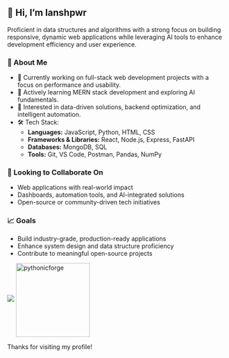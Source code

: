 ## 👋 Hi, I’m Ianshpwr

Proficient in data structures and algorithms with a strong focus on building responsive, dynamic web applications while leveraging AI tools to enhance development efficiency and user experience.

### 💼 About Me

- 🔭 Currently working on full-stack web development projects with a focus on performance and usability.
- 🌱 Actively learning MERN stack development and exploring AI fundamentals.
- 🧠 Interested in data-driven solutions, backend optimization, and intelligent automation.
- 🛠️ Tech Stack:
  - **Languages:** JavaScript, Python, HTML, CSS
  - **Frameworks & Libraries:** React, Node.js, Express, FastAPI
  - **Databases:** MongoDB, SQL
  - **Tools:** Git, VS Code, Postman, Pandas, NumPy

### 🤝 Looking to Collaborate On

- Web applications with real-world impact
- Dashboards, automation tools, and AI-integrated solutions
- Open-source or community-driven tech initiatives

### 📈 Goals

- Build industry-grade, production-ready applications
- Enhance system design and data structure proficiency
- Contribute to meaningful open-source projects


<img src="https://github-readme-streak-stats.herokuapp.com/?user=ianshpwr&theme=blue-green&hide_border=false">
<img align="center" height="170" src="https://github-readme-stats.vercel.app/api?username=ianshpwr&theme=tokyonight&hide_border=true&include_all_commits=true&count_private=true" alt="pythonicforge" />

Thanks for visiting my profile!
